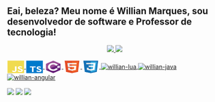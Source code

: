 ## Eai, beleza? Meu nome é Willian Marques, sou desenvolvedor de software e Professor de tecnologia!


<div align="center">
  <a href="https://github.com/willianmarquess">
  <img height="180em" src="https://github-readme-stats.vercel.app/api?username=willianmarquess&show_icons=true&theme=merko&include_all_commits=true&count_private=true"/>
  <img height="180em" src="https://github-readme-stats.vercel.app/api/top-langs/?username=willianmarquess&layout=compact&langs_count=7&theme=merko"/>
 </div>
  
  </div>
<div style="display: inline_block"><br>
  <img align="center" alt="willian-js" height="30" width="40" src="https://raw.githubusercontent.com/devicons/devicon/master/icons/javascript/javascript-plain.svg">
  <img align="center" alt="willian-ts" height="30" width="40" src="https://raw.githubusercontent.com/devicons/devicon/master/icons/typescript/typescript-plain.svg">
  <img align="center" alt="willian-c#" height="30" width="40" src="https://raw.githubusercontent.com/devicons/devicon/master/icons/csharp/csharp-original.svg">
  <img align="center" alt="willian-HTML" height="30" width="40" src="https://raw.githubusercontent.com/devicons/devicon/master/icons/html5/html5-original.svg">
  <img align="center" alt="willian-CSS" height="30" width="40" src="https://raw.githubusercontent.com/devicons/devicon/master/icons/css3/css3-original.svg">
  <img align="center" alt="willian-lua" height="35" width="45" src="https://cdn.jsdelivr.net/gh/devicons/devicon/icons/lua/lua-plain-wordmark.svg" />
  <img align="center" alt="willian-java" height="35" width="45" src="https://cdn.jsdelivr.net/gh/devicons/devicon/icons/java/java-original-wordmark.svg" />
  <img align="center" alt="willian-angular" height="35" width="45" src="https://cdn.jsdelivr.net/gh/devicons/devicon/icons/angularjs/angularjs-plain.svg" />
</div>

<br>

<div> 
  <a href="https://www.instagram.com/_willianmarquess_/" target="_blank"><img src="https://img.shields.io/badge/-Instagram-%23E4405F?style=for-the-badge&logo=instagram&logoColor=white" target="_blank"></a>
  <a href = "mailto:willian.goncalves4@gmail.com"><img src="https://img.shields.io/badge/-Gmail-%23333?style=for-the-badge&logo=gmail&logoColor=white" target="_blank"></a>
  <a href="https://www.linkedin.com/in/willian-marques-67b07110b/" target="_blank"><img src="https://img.shields.io/badge/-LinkedIn-%230077B5?style=for-the-badge&logo=linkedin&logoColor=white" target="_blank"></a> 
</div>

